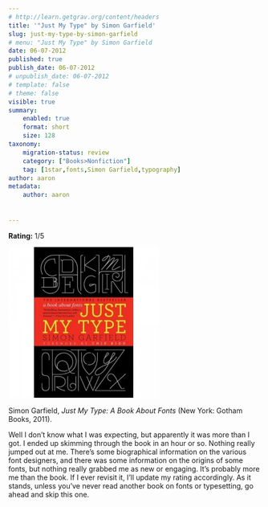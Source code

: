 ```yaml
---
# http://learn.getgrav.org/content/headers
title: '"Just My Type" by Simon Garfield'
slug: just-my-type-by-simon-garfield
# menu: "Just My Type" by Simon Garfield
date: 06-07-2012
published: true
publish_date: 06-07-2012
# unpublish_date: 06-07-2012
# template: false
# theme: false
visible: true
summary:
    enabled: true
    format: short
    size: 128
taxonomy:
    migration-status: review
    category: ["Books>Nonfiction"]
    tag: [1star,fonts,Simon Garfield,typography]
author: aaron
metadata:
    author: aaron


---
```


**Rating:** 1/5

![](cover2-300x300.jpg "Just My Type")

Simon Garfield, *Just My Type: A Book About Fonts* (New York: Gotham Books, 2011).

Well I don’t know what I was expecting, but apparently it was more than I got. I ended up skimming through the book in an hour or so. Nothing really jumped out at me. There’s some biographical information on the various font designers, and there was some information on the origins of some fonts, but nothing really grabbed me as new or engaging. It’s probably more me than the book. If I ever revisit it, I’ll update my rating accordingly. As it stands, unless you’ve never read another book on fonts or typesetting, go ahead and skip this one.

